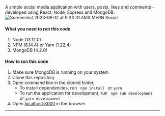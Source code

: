 
A simple social media application with users, posts, likes and comments - developed using React, Node, Express and MongoDB. ![Screenshot 2023-09-12 at 9 33 31 AM](https://github.com/cyberowl1/trainMates/assets/15086260/1bbf343d-5d60-41f6-9d38-30e4d26af0bc)# MERN Social






#### What you need to run this code
1. Node (13.12.0)
2. NPM (6.14.4) or Yarn (1.22.4)
3. MongoDB (4.2.0)

####  How to run this code
1. Make sure MongoDB is running on your system 
2. Clone this repository
3. Open command line in the cloned folder,
   - To install dependencies, run ```  npm install  ``` or ``` yarn ```
   - To run the application for development, run ```  npm run development  ``` or ``` yarn development ```
4. Open [localhost:3000](http://localhost:3000/) in the browser
---- 
